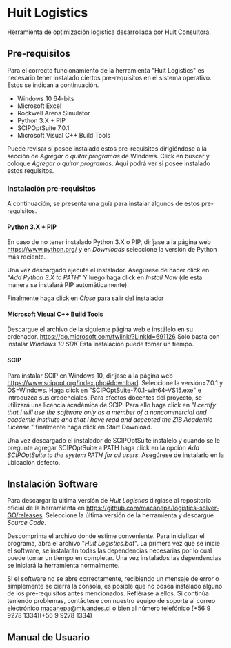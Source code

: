 # Huit Logistics

Herramienta de optimización logística desarrollada por Huit Consultora.

## Pre-requisitos
Para el correcto funcionamiento de la herramienta "Huit Logistics" es necesario
tener instalado ciertos pre-requisitos en el sistema operativo. Estos se indican
a continuación.

* Windows 10 64-bits
* Microsoft Excel
* Rockwell Arena Simulator
* Python 3.X + PIP
* SCIPOptSuite 7.0.1
* Microsoft Visual C++ Build Tools

Puede revisar si posee instalado estos pre-requisitos dirigiéndose a la sección de 
*Agregar o quitar programas* de Windows. Click en buscar y coloque *Agregar o quitar programas*.
Aquí podrá ver si posee instalado estos requisitos. 

### Instalación pre-requisitos
A continuación, se presenta una guía para instalar algunos de estos pre-requisitos.


#### Python 3.X + PIP
En caso de no tener instalado Python 3.X o PIP, diríjase a la página web 
<https://www.python.org/> y en *Downloads* seleccione la versión de Python más reciente.

Una vez descargado ejecute el instalador. Asegúrese de hacer click en “*Add Python 3.X to PATH*” Y
luego haga click en *Install Now* (de esta manera se instalará PIP automáticamente).

Finalmente haga click en *Close* para salir del instalador


#### Microsoft Visual C++ Build Tools
Descargue el archivo de la siguiente página web e instálelo en su ordenador.
<https://go.microsoft.com/fwlink/?LinkId=691126>
Solo basta con instalar *Windows 10 SDK* Esta instalación puede tomar un tiempo.


#### SCIP
Para instalar SCIP en Windows 10, diríjase a la página web
<https://www.scipopt.org/index.php#download>. Seleccione la versión=7.0.1 y OS=Windows.
Haga click en "SCIPOptSuite-7.0.1-win64-VS15.exe" e introduzca sus credenciales.
Para efectos docentes del proyecto, se utilizará una licencia académica de SCIP. Para ello
haga click en "*I certify that I will use the software only as a 
member of a noncommercial and academic institute and that I have read and accepted the ZIB Academic
 License.*" finalmente haga click en Start Download.

Una vez descargado el instalador de SCIPOptSuite instálelo y cuando se le pregunte agregar SCIPOptSuite a PATH
haga click en la opción *Add SCIPOptSuite to the system PATH for all users*. Asegúrese
de instalarlo en la ubicación defecto.


## Instalación Software
Para descargar la última versión de *Huit Logistics* dirgiase al repositorio oficial
de la herramienta en <https://github.com/macanepa/logistics-solver-GO/releases>. Seleccione
la última versión de la herramienta y descargue *Source Code*.

Descomprima el archivo donde estime conveniente. Para inicializar el programa, abra el 
archivo "*Huit Logistics.bat*". La primera vez que se inicie el software, se instalarán 
todas las dependencias necesarias por lo cual puede tomar un tiempo en completar. Una vez
instalados las dependencias se iniciará la herramienta normalmente.

Si el software no se abre correctamente, recibiendo un mensaje de error o simplemente
se cierra la consola, es posible que no posea instalado alguno de los pre-requisitos
antes mencionados. Refiérase a ellos. Si continúa teniendo problemas, contáctese con
nuestro equipo de soporte al correo electrónico
[macanepa@miuandes.cl](macanepa@miuandes.cl) o bien al número telefónico
 [+56 9 9278 1334](+56 9 9278 1334)

## Manual de Usuario
